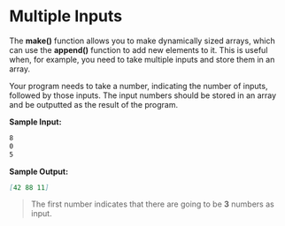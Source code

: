 # Multiple Inputs

The **make()** function allows you to make dynamically sized arrays, which can use the **append()** function to add new elements to it.
This is useful when, for example, you need to take multiple inputs and store them in an array.

Your program needs to take a number, indicating the number of inputs, followed by those inputs. The input numbers should be stored in an array and be outputted as the result of the program.

**Sample Input:**
     
```markdown
8
0
5
```



**Sample Output:**

```markdown
[42 88 11]
```



> The first number indicates that there are going to be **3** numbers as input.
